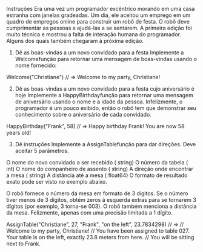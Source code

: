 Instruções
Era uma vez um programador excêntrico morando em uma casa estranha com janelas gradeadas. Um dia, ele aceitou um emprego em um quadro de empregos online para construir um robô de festa. O robô deve cumprimentar as pessoas e ajudá-las a se sentarem. A primeira edição foi muito técnica e mostrou a falta de interação humana do programador. Alguns dos quais também chegaram à próxima edição.

1. Dê as boas-vindas a um novo convidado para a festa
Implemente a Welcomefunção para retornar uma mensagem de boas-vindas usando o nome fornecido:

Welcome("Christiane")
// => Welcome to my party, Christiane!

2. Dê as boas-vindas a um novo convidado para a festa cujo aniversário é hoje
Implemente a HappyBirthdayfunção para retornar uma mensagem de aniversário usando o nome e a idade da pessoa. Infelizmente, o programador é um pouco exibido, então o robô tem que demonstrar seu conhecimento sobre o aniversário de cada convidado.

HappyBirthday("Frank", 58)
// => Happy birthday Frank! You are now 58 years old!

3. Dê instruções
Implemente a AssignTablefunção para dar direções. Deve aceitar 5 parâmetros.

O nome do novo convidado a ser recebido ( string)
O número da tabela ( int)
O nome do companheiro de assento ( string)
A direção onde encontrar a mesa ( string)
A distância até a mesa ( float64)
O formato de resultado exato pode ser visto no exemplo abaixo.

O robô fornece o número da mesa em formato de 3 dígitos. Se o número tiver menos de 3 dígitos, obtém zeros à esquerda extras para se tornarem 3 dígitos (por exemplo, 3 torna-se 003). O robô também menciona a distância da mesa. Felizmente, apenas com uma precisão limitada a 1 dígito.

AssignTable("Christiane", 27, "Frank", "on the left", 23.7834298)
// =>
// Welcome to my party, Christiane!
// You have been assigned to table 027. Your table is on the left, exactly 23.8 meters from here.
// You will be sitting next to Frank.
